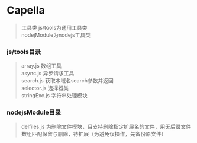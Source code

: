 # Capella
> 工具类
> js/tools为通用工具类  
> nodejModule为nodejs工具类  
### js/tools目录  
> array.js 数组工具  
> async.js 异步请求工具  
> search.js 获取本域名search参数并返回  
> selector.js 选择器类  
> stringExc.js 字符串处理模块  
### nodejsModule目录
> delfiles.js 为删除文件模块，目支持删除指定扩展名的文件，用无后缀文件数组匹配保留与删除，待扩展（为避免误操作，先备份原文件）   
